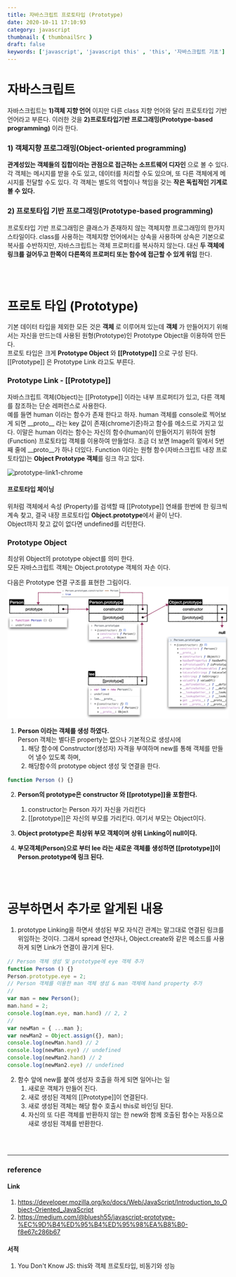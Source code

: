```yaml
---
title: 자바스크립트 프로토타입 (Prototype)
date: 2020-10-11 17:10:93
category: javascript
thumbnail: { thumbnailSrc }
draft: false
keywords: ['javascript', 'javascript this' , 'this', '자바스크립트 기초']
---
```


# 자바스크립트
자바스크립트는 __1)객체 지향 언어__ 이지만 다른 class 지향 언어와 달리 프로토타입 기반 언어라고 부른다. 
이러한 것을 __2)프로토타입기반 프로그래밍(Prototype-based programming)__ 이라 한다.

### 1) 객체지향 프로그래밍(Object-oriented programming)
__관계성있는 객체들의 집합이라는 관점으로 접근하는 소프트웨어 디자인__ 으로 볼 수 있다. 각 객체는 메시지를 받을 수도 있고, 데이터를 처리할 수도 있으며, 또 다른 객체에게 메시지를 전달할 수도 있다. 각 객체는 별도의 역할이나 책임을 갖는 __작은 독립적인 기계로 볼 수 있다.__

### 2) 프로토타입 기반 프로그래밍(Prototype-based programming)
프로토타입 기반 프로그래밍은 클래스가 존재하지 않는 객체지향 프로그래밍의 한가지 스타일이다.
class를 사용하는 객체지향 언어에서는 상속을 사용하며 상속은 기본으로 복사를 수반하지만, 자바스크립트는 객체 프로퍼티를 복사하지 않는다. 대신 __두 객체에 링크를 걸어두고 한쪽이 다른쪽의 프로퍼티 또는 함수에 접근할 수 있게 위임__ 한다. 

<br />
<br />

# 프로토 타입 (Prototype)

기본 데이터 타입을 제외한 모든 것은 __객체__ 로 이루어져 있는데 __객체__ 가 만들어지기 위해서는 자신을 만드는데 사용된 원형(Prototype)인 Prototype Object을 이용하여 만든다.  
프로토 타입은 크게 __Prototype Object__ 와 __[[Prototype]]__ 으로 구성 된다. [[Prototype]] 은 Prototype Link 라고도 부른다.

### Prototype Link - [[Prototype]]
자바스크립트 객체(Object)는 [[Prototype]] 이라는 내부 프로퍼티가 있고, 다른 객체를 참조하는 단순 레퍼런스로 사용한다.  
예를 들면 human 이라는 함수가 존재 한다고 하자. 
human 객체를 console로 찍어보게 되면 \_\_proto\_\_ 라는 key 값이 존재(chrome기준)하고 함수를 메소드로 가지고 있다. 이말은 human 이라는 함수는 자신의 함수(human)이 만들어지기 위하여 원형 (Function) 프로토타입 객체를 이용하여 만들었다. 조금 더 보면 Image의 밑에서 5번째 줄에 \_\_proto\_\_가 하나 더있다. Function 이라는 원형 함수(자바스크립트 내장 프로토타입)는 **Object Prototype 객체**를 링크 하고 있다.  

![prototype-link1-chrome](img/prototype-link1.png)

#### 프로토타입 체이닝
위처럼 객체에서 속성 (Property)를 검색할 때 [[Prototype]] 연쇄를 한번에 한 링크씩 계속 찾고, 결국 내장 프로토타입 **Object.prototype**에서 끝이 난다. <br />
Object까지 찾고 값이 없다면 undefined를 리턴한다. 
<br />  

### Prototype Object
최상위 Object의 prototype object를 의미 한다.  
모든 자바스크립트 객체는 Object.prototype 객체의 자손 이다.

다음은 Prototype 연결 구조를 표현한 그림이다.
![prototype-link2](img/prototype-link2.png)
1. **Person 이라는 객체를 생성 하였다.**  
Person 객체는 별다른 property는 없으나 기본적으로 생성시에  
   1) 해당 함수에 Constructor(생성자) 자격을 부여하며 new를 통해 객체를 만들어 낼수 있도록 하며,
   2) 해당함수의 prototype object 생성 및 연결을 한다.
```javascript
function Person () {}
```

2. **Person의 prototype은 constructor 와 [[prototype]]을 포함한다.**
   1) constructor는 Person 자기 자신을 가리킨다
   2) [[prototype]]은 자신의 부모를 가리킨다. 여기서 부모는 Object이다. 

3. **Object prototype은 최상위 부모 객체이며 상위 Linking이 null이다.**

4. **부모객체(Person)으로 부터 lee 라는 새로운 객체를 생성하면 [[prototype]]이 Person.prototype에 링크 된다.**

<br />
<br />

# 공부하면서 추가로 알게된 내용
1. prototype Linking을 하면서 생성된 부모 자식간 관계는 말그대로 연결된 링크를 위임하는 것이다. 그래서 spread 연산자나, Object.create와 같은 메소드를 사용하게 되면 Link가 연결이 끊기게 된다.
```javascript
// Person 객체 생성 및 prototype에 eye 객체 추가 
function Person () {}
Person.prototype.eye = 2;
// Person 객체를 이용한 man 객체 생성 & man 객체에 hand property 추가
//
var man = new Person();
man.hand = 2;
console.log(man.eye, man.hand) // 2, 2
//
var newMan = { ...man }; 
var newMan2 = Object.assign({}, man);
console.log(newMan.hand) // 2
console.log(newMan.eye) // undefined
console.log(newMan2.hand) // 2
console.log(newMan2.eye) // undefined
```

2. 함수 앞에 new를 붙여 생성자 호출을 하게 되면 일어나는 일
   1. 새로운 객체가 만들어 진다.
   2. 새로 생성된 객체의 [[Prototype]]이 연결된다.
   3. 새로 생성된 객체는 해당 함수 호출시 this로 바인딩 된다. 
   4. 자신의 또 다른 객체를 반환하지 않는 한 new와 함께 호출된 함수는 자동으로 새로 생성된 객체를 반환한다.


<br />
<br />

---
### reference

#### Link
1) https://developer.mozilla.org/ko/docs/Web/JavaScript/Introduction_to_Object-Oriented_JavaScript  
2) https://medium.com/@bluesh55/javascript-prototype-%EC%9D%B4%ED%95%B4%ED%95%98%EA%B8%B0-f8e67c286b67  

#### 서적
1) You Don't Know JS: this와 객체 프로토타입, 비동기와 성능